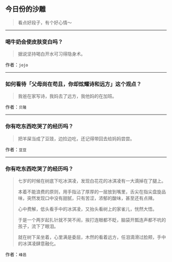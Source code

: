## 今日份的沙雕

> 看点好段子，有个好心情～


 
---

### 喝牛奶会使皮肤变白吗？

> 据说坚持喝白开水可习得隐身术。


作者：`jojo`

---

### 如何看待「父母尚在苟且，你却炫耀诗和远方」这个观点？

> 我爸在家写诗，我妈去了远方，我他妈的在加班。


作者：`贝隆`

---

### 你有吃东西吃哭了的经历吗？

> 把羊屎当成了豆豉，边捡边吃，还记得带回去给妈妈尝尝。


作者：`豆豆`

---

### 你有吃东西吃哭了的经历吗？

> 七岁的时候在树底下吃冰淇凌，发现白花花的冰淇凌有一大滴掉在了腿上。
> 
> 本着不能浪费的原则，用手指沾了厚厚的一层放到嘴里，舌尖在指尖盘旋品味，突然发现口中没有甜腻，只有苦涩，浓郁的酸味，甚至还有点辣。
> 
> 心中费解，低头看手中的冰淇凌，又抬头看树上的家雀儿，恍然大悟。
> 
> 于是一个两岁起扎针就不哭不闹，挨打连眼都不眨，脑袋开瓢连声都不吭的孩子，流下了眼泪。
> 
> 就在树下呆坐着，心里满是委屈，木然的看着远方，任泪滴滑过脸颊，手中的冰淇凌肆意融化。


作者：`峰邑`